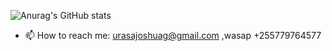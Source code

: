![Anurag's GitHub stats](https://github-readme-stats.vercel.app/api?username=anuraghazra&show_icons=true&theme=radical)



- 📫 How to reach me: urasajoshuag@gmail.com ,wasap +255779764577



